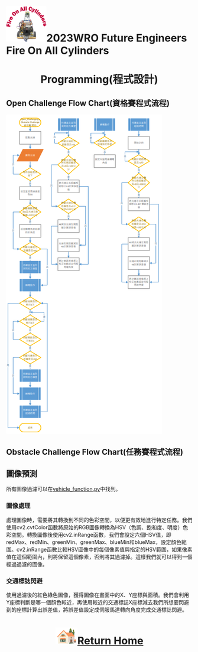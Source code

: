 ![LOGO](../../other/img/logo.png)2023WRO Future Engineers Fire On All Cylinders  
====
# <div align="center">Programming(程式設計)</div> 

## Open Challenge Flow Chart(資格賽程式流程)

![Open Challenge_flowchart](./img/OpenChallenge_flowchart.png)


## Obstacle Challenge Flow Chart(任務賽程式流程)

## 圖像預測
所有圖像過濾可以在[vehicle_function.py](./Obstacle_Challenge/vehicle_function.py)中找到。
### 圖像處理
處理圖像時，需要將其轉換到不同的色彩空間，以便更有效地進行特定任務。我們使用cv2.cvtColor函數將原始的RGB圖像轉換為HSV（色調、飽和度、明度）色彩空間。轉換圖像後使用cv2.inRange函數，我們會設定六個HSV值，即redMax、redMin、greenMin、greenMax、blueMin和blueMax，設定顏色範圍。cv2.inRange函數比較HSV圖像中的每個像素值與指定的HSV範圍，如果像素值在這個範圍內，則將保留這個像素，否則將其過濾掉。這樣我們就可以得到一個經過過濾的圖像。

### 交通標誌閃避
使用過濾後的紅色綠色圖像，獲得圖像在畫面中的X、Y座標與面積。我們會利用Y座標判斷是哪一個顏色較近，再使用較近的交通標誌X座標減去我們所想要閃避到的座標計算出誤差值，將誤差值設定成伺服馬達轉向角度完成交通標誌閃避。




# <div align="center">![HOME](../../other/img/Home.png)[Return Home](../../)</div> 
